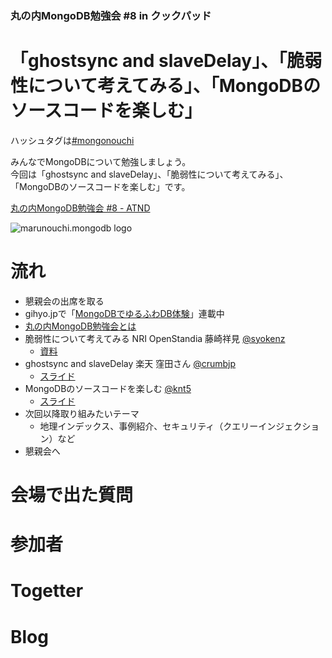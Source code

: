 ### 丸の内MongoDB勉強会 #8 in クックパッド

# 「ghostsync and slaveDelay」、「脆弱性について考えてみる」、「MongoDBのソースコードを楽しむ」

ハッシュタグは[#mongonouchi](https://twitter.com/search?q=%23mongonouchi&src=hash)

みんなでMongoDBについて勉強しましょう。  
今回は「ghostsync and slaveDelay」、「脆弱性について考えてみる」、「MongoDBのソースコードを楽しむ」です。

[丸の内MongoDB勉強会 #8 - ATND](http://atnd.org/events/37869)

![marunouchi.mongodb logo](http://syokenz.github.com/marunouchi-mongodb/images/mongodb_logo.png)


# 流れ
* 懇親会の出席を取る
* gihyo.jpで「[MongoDBでゆるふわDB体験](http://gihyo.jp/dev/serial/01/mongodb)」連載中
* [丸の内MongoDB勉強会とは](http://syokenz.github.com/slides/mongonouchi/)
* 脆弱性について考えてみる NRI OpenStandia 藤崎祥見 [@syokenz](http://twitter.com/syokenz)
  * [資料](https://github.com/syokenz/marunouchi-mongodb/tree/master/20130327/syokenz)
* ghostsync and slaveDelay 楽天 窪田さん [@crumbjp](http://twitter.com/crumbjp)
  * [スライド](http://www.facebook.com/l.php?u=http%3A%2F%2Fwww.slideshare.net%2Fcrumbjp%2Fmongo-ghostsync-and-slavedelay-japanease&h=jAQEi5MFX)
* MongoDBのソースコードを楽しむ [@knt5](http://twitter.com/knt5)
  * [スライド]()
* 次回以降取り組みたいテーマ
  * 地理インデックス、事例紹介、セキュリティ（クエリーインジェクション）など
* 懇親会へ


# 会場で出た質問


# 参加者


# Togetter


# Blog
